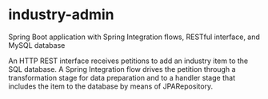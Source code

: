 # industry-admin
Spring Boot application with Spring Integration flows, RESTful interface, and MySQL database

An HTTP REST interface receives petitions to add an industry item to the SQL database. A Spring Integration flow drives the petition through a transformation stage for data preparation 
and to a handler stage that includes the item to the database by means of JPARepository.
